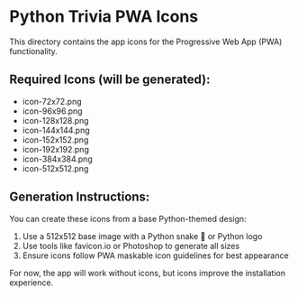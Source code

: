 # Python Trivia PWA Icons

This directory contains the app icons for the Progressive Web App (PWA) functionality.

## Required Icons (will be generated):
- icon-72x72.png
- icon-96x96.png 
- icon-128x128.png
- icon-144x144.png
- icon-152x152.png
- icon-192x192.png
- icon-384x384.png
- icon-512x512.png

## Generation Instructions:
You can create these icons from a base Python-themed design:
1. Use a 512x512 base image with a Python snake 🐍 or Python logo
2. Use tools like favicon.io or Photoshop to generate all sizes
3. Ensure icons follow PWA maskable icon guidelines for best appearance

For now, the app will work without icons, but icons improve the installation experience.
